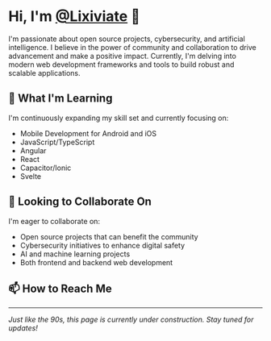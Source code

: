 # Hi, I'm [@Lixiviate](https://github.com/Lixiviate) 👋

I'm passionate about open source projects, cybersecurity, and artificial intelligence. I believe in the power of community and collaboration to drive advancement and make a positive impact. Currently, I'm delving into modern web development frameworks and tools to build robust and scalable applications.

## 🌱 What I'm Learning
I'm continuously expanding my skill set and currently focusing on:
- Mobile Development for Android and iOS
- JavaScript/TypeScript
- Angular
- React
- Capacitor/Ionic
- Svelte

## 💞️ Looking to Collaborate On
I'm eager to collaborate on:
- Open source projects that can benefit the community
- Cybersecurity initiatives to enhance digital safety
- AI and machine learning projects
- Both frontend and backend web development

## 📫 How to Reach Me

---

*Just like the 90s, this page is currently under construction. Stay tuned for updates!*
